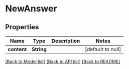 # NewAnswer
## Properties

| Name | Type | Description | Notes |
|------------ | ------------- | ------------- | -------------|
| **content** | **String** |  | [default to null] |

[[Back to Model list]](../README.md#documentation-for-models) [[Back to API list]](../README.md#documentation-for-api-endpoints) [[Back to README]](../README.md)

